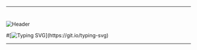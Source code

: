 ___
#
![Header](https://user-images.githubusercontent.com/116753493/199011494-f7544ecf-a495-4e78-a054-002712971f77.gif)

#[![Typing SVG](https://readme-typing-svg.herokuapp.com?color=%2336BCF7&lines=Welcome+to+my+system!)](https://git.io/typing-svg)
___



